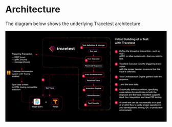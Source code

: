 # Architecture

The diagram below shows the underlying Tracetest architecture.

![Architecture Diagram](img/architecture-diagram-1.png)

